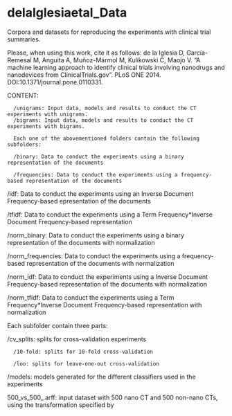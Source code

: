 delaIglesiaetal_Data
====================

Corpora and datasets for reproducing the experiments with clinical trial summaries.

Please, when using this work, cite it as follows:
de la Iglesia D, García-Remesal M, Anguita A, Muñoz-Mármol M, Kulikowski C, Maojo V. “A machine learning approach to identify clinical trials involving nanodrugs and nanodevices from ClinicalTrials.gov”. PLoS ONE 2014. DOI:10.1371/journal.pone.0110331.

CONTENT:

      /unigrams: Input data, models and results to conduct the CT experiments with unigrams.
      /bigrams: Input data, models and results to conduct the CT experiments with bigrams.

      Each one of the abovementioned folders contain the following subfolders:

      /binary: Data to conduct the experiments using a binary representation of the documents

      /frequencies: Data to conduct the experiments using a frequency-based representation of the documents

/idf: Data to conduct the experiments using an Inverse Document Frequency-based epresentation of the documents

/tfidf: Data to conduct the experiments using a Term Frequency*Inverse Document Frequency-based representation

/norm_binary: Data to conduct the experiments using a binary representation of the documents with normalization

/norm_frequencies: Data to conduct the experiments using a frequency-based representation of the documents with normalization

/norm_idf: Data to conduct the experiments using a Inverse Document Frequency-based representation of the documents with normalization

/norm_tfidf: Data to conduct the experiments using a Term Frequency*Inverse Document Frequency-based representation with normalization

Each subfolder contain three parts:

/cv_splits: splits for cross-validation experiments
      
      /10-fold: splits for 10-fold cross-validation
      
      /loo: splits for leave-one-out cross-validation

/models: models generated for the different classifiers used in the experiments

500_vs_500_<subfolder>.arff: input dataset with 500 nano CT and 500 non-nano CTs, using the transformation specified by <subfolder>

